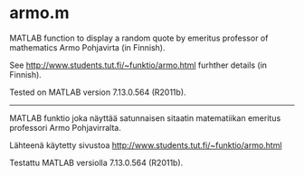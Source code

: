 # armo.m
MATLAB function to display a random quote by emeritus professor of mathematics Armo Pohjavirta (in Finnish).

See http://www.students.tut.fi/~funktio/armo.html furhther details (in Finnish).

Tested on MATLAB version 7.13.0.564 (R2011b).

--------------------------------------------------------------------------------

MATLAB funktio joka näyttää satunnaisen sitaatin matematiikan emeritus professori Armo Pohjavirralta.

Lähteenä käytetty sivustoa http://www.students.tut.fi/~funktio/armo.html

Testattu MATLAB versiolla 7.13.0.564 (R2011b).
